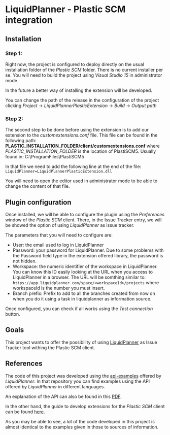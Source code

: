 # LiquidPlanner - Plastic SCM integration
## Installation
### Step 1:
Right now, the project is configured to deploy directly on the usual installation
folder of the *Plastic SCM* folder. There is no current installer per se. You
will need to build the project using *Visual Studio 15* in administrator mode.

In the future a better way of installing the extension will be developed.

You can change the path of the release in the configuration of the project clicking
*Project* -> *LiquidPlannerPlasticExtension* -> *Build* -> *Output path*

### Step 2:
The second step to be done before using the extension is to add our extension to
the *customextensions.conf* file. This file can be found in the following path:
**PLASTIC_INSTALLATION_FOLDER/client/customextensions.conf**
where *PLASTIC_INSTALLATION_FOLDER* is the location of PlastiSCM5. Usually found
in: C:\ProgramFiles\PlastiSCM5

In that file we need to add the following line at the end of the file:
`LiquidPlanner=LiquidPlannerPlasticExtension.dll`

You will need to open the editor used in administrator mode to be able to change
the content of that file.

## Plugin configuration
Once installed, we will be able to configure the plugin using the *Preferences*
window of the *Plastic SCM* client.
There, in the Issue Tracker entry, we will be showed the option of using *LiquidPlanner*
as issue tracker.

The parameters that you will need to configure are:
* User: the email used to log in LiquidPlanner
* Password: your password for LiquidPlanner. Due to some problems with the Password
field type in the extension offered library, the password is not hidden.
* Workspace: the numeric identifier of the workspace in LiquidPlanner. You can know
this ID easily looking at the URL when you access to LiquidPlanner in a browser.
The URL will be somthing similar to: `https://app.liquidplanner.com/space/<workspaceId>/projects`
where workspaceId is the number you must insert.
* Branch prefix: Prefix to add to all the branches created from now on when you
do it using a task in liquidplanner as information source.

Once configured, you can check if all works using the *Test connection* button.

## Goals
This project wants to offer the possibility of using [LiquidPlanner](https://app.liquidplanner.com/)
as Issue Tracker tool withing the Plastic SCM client.

## References
The code of this project was developed using the [api-examples](https://github.com/LiquidPlanner/api-examples)
offered by *LiquidPlanner*. In that repository you can find examples using the 
API offered by *LiquidPlanner* in different languages.

An explanation of the API can also be found in this [PDF](https://www.liquidplanner.com/assets/api/liquidplanner_API.pdf).

In the other hand, the guide to develop extensions for the *Plastic SCM* client
can be found [here](https://www.plasticscm.com/documentation/extensions/plastic-scm-version-control-task-and-issue-tracking-guide.shtml#WritingPlasticSCMcustomextensions).

As you may be able to see, a lot of the code developed in this project is almost
identical to the examples given in those to sources of information.